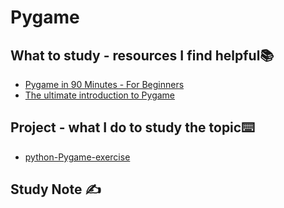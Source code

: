 # Pygame

## What to study - resources I find helpful📚

- [Pygame in 90 Minutes - For Beginners](https://www.youtube.com/watch?v=jO6qQDNa2UY)
- [The ultimate introduction to Pygame](https://www.youtube.com/watch?v=AY9MnQ4x3zk&t=12827s)

## Project  - what I do to study the topic⌨️

- [python-Pygame-exercise](https://github.com/erinchocolate/python-Pygame-exercise)

## Study Note ✍️